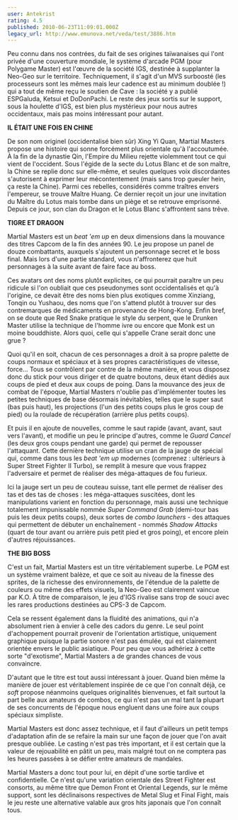 ```yaml
---
user: Antekrist
rating: 4.5
published: 2010-06-23T11:09:01.000Z
legacy_url: http://www.emunova.net/veda/test/3886.htm
---
```

Peu connu dans nos contrées, du fait de ses origines taïwanaises qui l'ont privée d'une couverture mondiale, le système d'arcade PGM (pour Polygame Master) est l'œuvre de la société IGS, destinée à supplanter la Neo-Geo sur le territoire. Techniquement, il s'agit d'un MVS surboosté (les processeurs sont les mêmes mais leur cadence est au minimum doublée !) qui a tout de même reçu le soutien de Cave : la société y a publié ESPGaluda, Ketsui et DoDonPachi. Le reste des jeux sortis sur le support, sous la houlette d'IGS, est bien plus mystérieux pour nous autres occidentaux, mais pas moins intéressant pour autant.  

  

**IL ÉTAIT UNE FOIS EN CHINE**  

De son nom originel (occidentalisé bien sûr) Xing Yi Quan, Martial Masters propose une histoire qui sonne forcément plus orientale qu'à l'accoutumée. À la fin de la dynastie Qin, l'Empire du Milieu rejette violemment tout ce qui vient de l'occident. Sous l'égide de la secte du Lotus Blanc et de son maître, la Chine se replie donc sur elle-même, et seules quelques voix discordantes s'autorisent à exprimer leur mécontentement (mais sans trop gueuler hein, ça reste la Chine). Parmi ces rebelles, considérés comme traîtres envers l'empereur, se trouve Maître Huang. Ce dernier reçoit un jour une invitation du Maître du Lotus mais tombe dans un piège et se retrouve emprisonné. Depuis ce jour, son clan du Dragon et le Lotus Blanc s'affrontent sans trêve.  

  

**TIGRE ET DRAGON**  

Martial Masters est un _beat 'em up_ en deux dimensions dans la mouvance des titres Capcom de la fin des années 90\. Le jeu propose un panel de douze combattants, auxquels s'ajoutent un personnage secret et le boss final. Mais lors d'une partie standard, vous n'affronterez que huit personnages à la suite avant de faire face au boss.  

Ces avatars ont des noms plutôt explicites, ce qui pourrait paraître un peu ridicule si l'on oubliait que ces pseudonymes sont occidentalisés et qu'à l'origine, ce devait être des noms bien plus exotiques comme Xinziang, Tonqin ou Yushaou, des noms que l'on s'attend plutôt à trouver sur des contremarques de médicaments en provenance de Hong-Kong. Enfin bref, on se doute que Red Snake pratique le style du serpent, que le Drunken Master utilise la technique de l'homme ivre ou encore que Monk est un moine bouddhiste. Alors quoi, celle qui s'appelle Crane serait donc une grue ?  

Quoi qu'il en soit, chacun de ces personnages a droit à sa propre palette de coups normaux et spéciaux et à ses propres caractéristiques de vitesse, force... Tous se contrôlent par contre de la même manière, et vous disposez donc du stick pour vous diriger et de quatre boutons, deux étant dédiés aux coups de pied et deux aux coups de poing. Dans la mouvance des jeux de combat de l'époque, Martial Masters n'oublie pas d'implémenter toutes les petites techniques de base désormais inévitables, telles que le super saut (bas puis haut), les projections (l'un des petits coups plus le gros coup de pied) ou la roulade de récupération (arrière plus petits coups).  

Et puis il en ajoute de nouvelles, comme le saut rapide (avant, avant, saut vers l'avant), et modifie un peu le principe d'autres, comme le _Guard Cancel_ (les deux gros coups pendant une garde) qui permet de repousser l'attaquant. Cette dernière technique utilise un cran de la jauge de spécial qui, comme dans tous les _beat 'em up_ modernes (comprenez : ultérieurs à Super Street Fighter II Turbo), se remplit à mesure que vous frappez l'adversaire et permet de réaliser des méga-attaques de fou furieux.  

Ici la jauge sert un peu de couteau suisse, tant elle permet de réaliser des tas et des tas de choses : les méga-attaques suscitées, dont les manipulations varient en fonction du personnage, mais aussi une technique totalement impunissable nommée _Super Command Grab_ (demi-tour bas puis les deux petits coups), deux sortes de _combo launchers_ - des attaques qui permettent de débuter un enchaînement - nommés _Shadow Attacks_ (quart de tour avant ou arrière puis petit pied et gros poing), et encore plein d'autres réjouissances.  

  

**THE BIG BOSS**  

C'est un fait, Martial Masters est un titre véritablement superbe. Le PGM est un système vraiment balèze, et que ce soit au niveau de la finesse des sprites, de la richesse des environnements, de l'étendue de la palette de couleurs ou même des effets visuels, la Neo-Geo est clairement vaincue par K.O. À titre de comparaison, le jeu d'IGS rivalise sans trop de souci avec les rares productions destinées au CPS-3 de Capcom.  

Cela se ressent également dans la fluidité des animations, qui n'a absolument rien à envier à celle des cadors du genre. Le seul point d'achoppement pourrait provenir de l'orientation artistique, uniquement graphique puisque la partie sonore n'est pas émulée, qui est clairement orientée envers le public asiatique. Pour peu que vous adhériez à cette sorte "d'exotisme", Martial Masters a de grandes chances de vous convaincre.  

D'autant que le titre est tout aussi intéressant à jouer. Quand bien même la manière de jouer est véritablement inspirée de ce que l'on connaît déjà, ce _soft_ propose néanmoins quelques originalités bienvenues, et fait surtout la part belle aux amateurs de combos, ce qui n'est pas un mal tant la plupart de ses concurrents de l'époque nous engluent dans une foire aux coups spéciaux simpliste.  

Martial Masters est donc assez technique, et il faut d'ailleurs un petit temps d'adaptation afin de se refaire la main sur une façon de jouer que l'on avait presque oubliée. Le casting n'est pas très important, et il est certain que la valeur de rejouabilité en pâtit un peu, mais malgré tout on ne comptera pas les heures passées à se défier entre amateurs de mandales.  

Martial Masters a donc tout pour lui, en dépit d'une sortie tardive et confidentielle. Ce n'est qu'une variation orientale des Street Fighter est consorts, au même titre que Demon Front et Oriental Legends, sur le même support, sont les déclinaisons respectives de Metal Slug et Final Fight, mais le jeu reste une alternative valable aux gros hits japonais que l'on connaît tous.